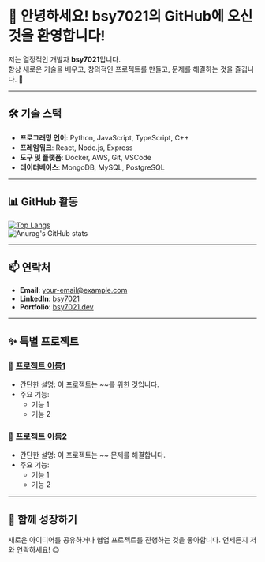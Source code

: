 # 👋 안녕하세요! bsy7021의 GitHub에 오신 것을 환영합니다!

저는 열정적인 개발자 **bsy7021**입니다.  
항상 새로운 기술을 배우고, 창의적인 프로젝트를 만들고, 문제를 해결하는 것을 즐깁니다. 🚀  

---

## 🛠️ 기술 스택
- **프로그래밍 언어**: Python, JavaScript, TypeScript, C++
- **프레임워크**: React, Node.js, Express
- **도구 및 플랫폼**: Docker, AWS, Git, VSCode
- **데이터베이스**: MongoDB, MySQL, PostgreSQL

---

## 📊 GitHub 활동

[![Top Langs](https://github-readme-stats.vercel.app/api/top-langs/?username=bsy7021&layout=pie&theme=radical)](https://github.com/anuraghazra/github-readme-stats)  
![Anurag's GitHub stats](https://github-readme-stats.vercel.app/api?username=bsy7021&show_icons=true&theme=radical)

---

## 📫 연락처

- **Email**: [your-email@example.com](mailto:your-email@example.com)
- **LinkedIn**: [bsy7021](https://linkedin.com/in/bsy7021)
- **Portfolio**: [bsy7021.dev](https://your-portfolio-link.dev)

---

## ✨ 특별 프로젝트

### 🧩 [프로젝트 이름1](https://github.com/your-project-link)
- 간단한 설명: 이 프로젝트는 ~~를 위한 것입니다.
- 주요 기능:
  - 기능 1
  - 기능 2

### 🌟 [프로젝트 이름2](https://github.com/your-project-link)
- 간단한 설명: 이 프로젝트는 ~~ 문제를 해결합니다.
- 주요 기능:
  - 기능 1
  - 기능 2

---

## 🙌 함께 성장하기
새로운 아이디어를 공유하거나 협업 프로젝트를 진행하는 것을 좋아합니다. 언제든지 저와 연락하세요! 😊
